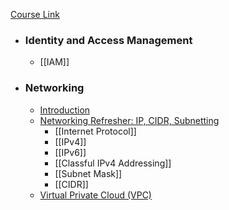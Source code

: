 [Course Link](https://www.educative.io/courses/aws-solutions-architect-associate/iam-policies)

* ### Identity and Access Management
	* [[IAM]]
* ### Networking
	* [Introduction](https://www.educative.io/courses/aws-solutions-architect-associate/introduction-qZOOq5JVL6y)
	* [Networking Refresher: IP, CIDR, Subnetting](https://www.educative.io/courses/aws-solutions-architect-associate/networking-refresher-ip-cidr-subnetting)
		* [[Internet Protocol]]
		* [[IPv4]]
		* [[IPv6]]
		* [[Classful IPv4 Addressing]]
		* [[Subnet Mask]]
		* [[CIDR]]
	* [Virtual Private Cloud (VPC)](https://www.educative.io/courses/aws-solutions-architect-associate/virtual-private-cloud-vpc)

